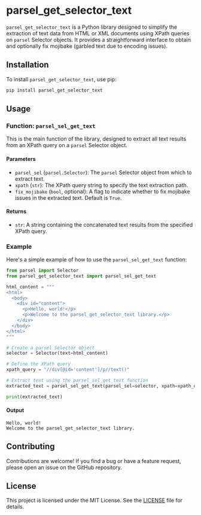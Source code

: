 # parsel_get_selector_text

`parsel_get_selector_text` is a Python library designed to simplify the extraction of text data from HTML or XML documents using XPath queries on `parsel` Selector objects. It provides a straightforward interface to obtain and optionally fix mojibake (garbled text due to encoding issues).

## Installation

To install `parsel_get_selector_text`, use pip:

```bash
pip install parsel_get_selector_text
```

## Usage

### Function: `parsel_sel_get_text`

This is the main function of the library, designed to extract all text results from an XPath query on a `parsel` Selector object.

#### Parameters

- `parsel_sel` (`parsel.Selector`): The `parsel` Selector object from which to extract text.
- `xpath` (`str`): The XPath query string to specify the text extraction path.
- `fix_mojibake` (`bool`, optional): A flag to indicate whether to fix mojibake issues in the extracted text. Default is `True`.

#### Returns

- `str`: A string containing the concatenated text results from the specified XPath query.

### Example

Here's a simple example of how to use the `parsel_sel_get_text` function:

```python
from parsel import Selector
from parsel_get_selector_text import parsel_sel_get_text

html_content = """
<html>
  <body>
    <div id="content">
      <p>Hello, world!</p>
      <p>Welcome to the parsel_get_selector_text library.</p>
    </div>
  </body>
</html>
"""

# Create a parsel Selector object
selector = Selector(text=html_content)

# Define the XPath query
xpath_query = "//div[@id='content']/p//text()"

# Extract text using the parsel_sel_get_text function
extracted_text = parsel_sel_get_text(parsel_sel=selector, xpath=xpath_query)

print(extracted_text)
```

#### Output

```
Hello, world!
Welcome to the parsel_get_selector_text library.
```

## Contributing

Contributions are welcome! If you find a bug or have a feature request, please open an issue on the GitHub repository.

## License

This project is licensed under the MIT License. See the [LICENSE](LICENSE) file for details.
